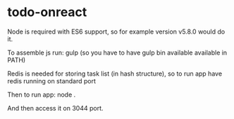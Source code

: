 # todo-onreact

Node is required with ES6 support, so for example version v5.8.0 would do it.

To assemble js run: gulp (so you have to have gulp bin available available in PATH) 

Redis is needed for storing task list (in hash structure), so to run app have redis running on standard port

Then to run app: node .

And then access it on 3044 port.
